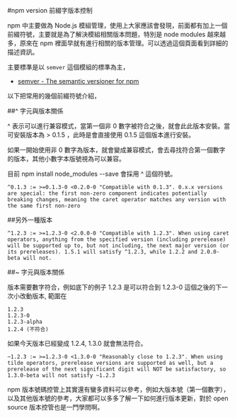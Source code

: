 #npm version 前綴字版本控制

npm 中主要做為 Node.js 模組管理，使用上大家應該會發現，前面都有加上一個前綴符號，主要就是為了解決模組相關版本問題，特別是 node modules 越來越多，原來在 npm 裡面早就有進行相關的版本管理。可以透過這個頁面看到詳細的描述資訊。

主要標準是以 `semver` 這個模組的標準為主，

 * [semver - The semantic versioner for npm](https://www.npmjs.org/doc/misc/semver.html)

以下把常用的幾個前綴符號介紹，

##^ 字元與版本關係

^ 表示可以進行兼容模式，當第一個非 0 數字被符合之後，就會此此版本安裝。當可安裝版本為 > 0.1.5 ，此時是會直接使用 0.1.5 這個版本進行安裝。

如果一開始使用非 0 數字為版本，就會變成兼容模式，會去尋找符合第一個數字的版本，其他小數字本版號視為可以兼容。

目前 npm install node_modules --save 會採用 ^ 這個符號。

    ^0.1.3 := >=0.1.3-0 <0.2.0-0 "Compatible with 0.1.3". 0.x.x versions are special: the first non-zero component indicates potentially breaking changes, meaning the caret operator matches any version with the same first non-zero

##另外一種版本

    ^1.2.3 := >=1.2.3-0 <2.0.0-0 "Compatible with 1.2.3". When using caret operators, anything from the specified version (including prerelease) will be supported up to, but not including, the next major version (or its prereleases). 1.5.1 will satisfy ^1.2.3, while 1.2.2 and 2.0.0-beta will not.

##~ 字元與版本關係

版本需要數字符合，例如底下的例子 1.2.3 是可以符合到 1.2.3-0 這個之後的下一次小改動版本, 範圍在

    1.2.3
    1.2.3-0
    1.2.3-alpha
    1.2.4 (不符合)

如果今天版本已經變成 1.2.4, 1.3.0 就會無法符合。

    ~1.2.3 := >=1.2.3-0 <1.3.0-0 "Reasonably close to 1.2.3". When using tilde operators, prerelease versions are supported as well, but a prerelease of the next significant digit will NOT be satisfactory, so 1.3.0-beta will not satisfy ~1.2.3

npm 版本號碼控管上其實還有蠻多資料可以參考，例如大版本號（第一個數字），以及其他版本號的參考，大家都可以多多了解一下如何進行版本更新，對於 open source 版本控管也是一門學問啊。
